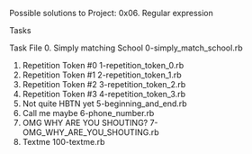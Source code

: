 Possible solutions to Project: 0x06. Regular expression

Tasks

Task	File
0. Simply matching School	0-simply_match_school.rb
1. Repetition Token #0	1-repetition_token_0.rb
2. Repetition Token #1	2-repetition_token_1.rb
3. Repetition Token #2	3-repetition_token_2.rb
4. Repetition Token #3	4-repetition_token_3.rb
5. Not quite HBTN yet	5-beginning_and_end.rb
6. Call me maybe	6-phone_number.rb
7. OMG WHY ARE YOU SHOUTING?	7-OMG_WHY_ARE_YOU_SHOUTING.rb
8. Textme	100-textme.rb
